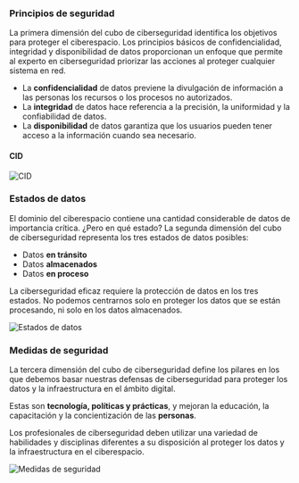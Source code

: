 ### Principios de seguridad

La primera dimensión del cubo de ciberseguridad identifica los objetivos para proteger el ciberespacio. Los principios básicos de confidencialidad, integridad y disponibilidad de datos proporcionan un enfoque que permite al experto en ciberseguridad priorizar las acciones al proteger cualquier sistema en red.

- La **confidencialidad** de datos previene la divulgación de información a las personas los recursos o los procesos no autorizados.
- La **integridad** de datos hace referencia a la precisión, la uniformidad y la confiabilidad de datos.
- La **disponibilidad** de datos garantiza que los usuarios pueden tener acceso a la información cuando sea necesario.

#### CID 

![CID](https://i.postimg.cc/dt8Czk2N/CID.png)

### Estados de datos

El dominio del ciberespacio contiene una cantidad considerable de datos de importancia crítica. ¿Pero en qué estado? La segunda dimensión del cubo de ciberseguridad representa los tres estados de datos posibles:

- Datos **en tránsito**
- Datos **almacenados**
- Datos **en proceso**

La ciberseguridad eficaz requiere la protección de datos en los tres estados. No podemos centrarnos solo en proteger los datos que se están procesando, ni solo en los datos almacenados.

![Estados de datos](https://i.postimg.cc/qBZ04jLz/Estados-De-Datos.png)

### Medidas de seguridad

La tercera dimensión del cubo de ciberseguridad define los pilares en los que debemos basar nuestras defensas de ciberseguridad para proteger los datos y la infraestructura en el ámbito digital.

Estas son **tecnología, políticas y prácticas**, y mejoran la educación, la capacitación y la concientización de las **personas**.

Los profesionales de ciberseguridad deben utilizar una variedad de habilidades y disciplinas diferentes a su disposición al proteger los datos y la infraestructura en el ciberespacio.

![Medidas de seguridad](https://i.postimg.cc/wBv8CNmh/Medidas-De-Seguridad.png)

